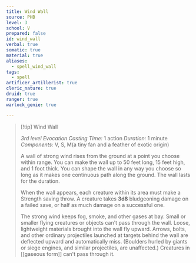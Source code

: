 ```yaml
---
title: Wind Wall
source: PHB
level: 3
school: V
prepared: false
id: wind_wall
verbal: true
somatic: true
material: true
aliases:
  - spell_wind_wall
tags:
  - spell
artificer_artillerist: true
cleric_nature: true
druid: true
ranger: true
warlock_genie: true

---
```

>[!tip] Wind Wall
>
> *3rd level Evocation*
> *Casting Time:* 1 action
> *Duration:* 1 minute
> *Components:* V, S, M(a tiny fan and a feather of exotic origin)
>
>A wall of strong wind rises from the ground at a point you choose within range. You can make the wall up to 50 feet long, 15 feet high, and 1 foot thick. You can shape the wall in any way you choose so long as it makes one continuous path along the ground. The wall lasts for the duration.
>
>When the wall appears, each creature within its area must make a Strength saving throw. A creature takes **3d8** bludgeoning damage on a failed save, or half as much damage on a successful one.
>
>The strong wind keeps fog, smoke, and other gases at bay. Small or smaller flying creatures or objects can't pass through the wall. Loose, lightweight materials brought into the wall fly upward. Arrows, bolts, and other ordinary projectiles launched at targets behind the wall are deflected upward and automatically miss. (Boulders hurled by giants or siege engines, and similar projectiles, are unaffected.) Creatures in [[gaseous form]] can't pass through it.
>

